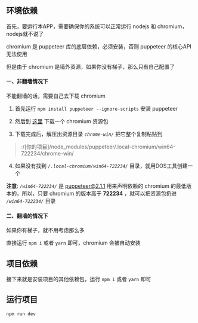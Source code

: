 ## 环境依赖
首先，要运行本APP，需要确保你的系统可以正常运行 nodejs 和 chromium，nodejs就不说了

chromium 是 puppeteer 库的底层依赖，必须安装，否则 puppeteer 的核心API无法使用

但是由于 chromium 是墙外资源，如果你没有梯子，那么只有自己配置了

#### 一、非翻墙情况下

不能翻墙的话，需要自己去下载 chromium

1. 首先运行 `npm install puppeteer --ignore-scripts` 安装 puppeteer

2. 然后到 [这里](https://chromium.en.lo4d.com/download) 下载一个 chromium 资源包

3. 下载完成后，解压出资源目录 *`chrome-win/`* 把它整个复制粘贴到 

> :/[你的项目]/node_modules/puppeteer/.local-chromium/win64-722234/chrome-win/

4. 如果没有找到 *`/.local-chromium/win64-722234/`* 目录，就用DOS工具创建一个

**注意**: *`/win64-722234/`* 是 puppeteer@2.1.1 用来声明依赖的 chromium 的最低版本的，所以，只要 chromium 的版本高于 **722234**  ，就可以把资源包扔进 *`/win64-722234/`* 目录

#### 二、翻墙的情况下

如果你有梯子，就不用考虑那么多

直接运行 `npm i` 或者 `yarn` 即可，chromium 会被自动安装

## 项目依赖
接下来就是安装项目的其他依赖包，运行 `npm i` 或者 `yarn` 即可
## 运行项目
`npm run dev`
